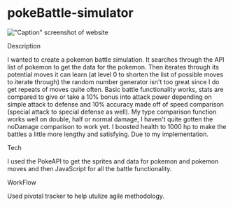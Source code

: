 # pokeBattle-simulator

!["Caption"](https://raw.githubusercontent.com/jstafford1992/pokeBattle-simulator/master/screenshot.png)
screenshot of website

Description

I wanted to create a pokemon battle simulation. It searches through the API list of pokemon to get the data for the pokemon. Then iterates through its potential moves it can learn (at level 0 to shorten the list of possible moves to iterate through) the random number generator isn't too great since I do get repeats of moves quite often. Basic battle functionality works, stats are compared to give or take a 10% bonus into attack power depending on simple attack to defense and 10% accuracy made off of speed comparison (special attack to special defense as well). My type comparison function works well on double, half or normal damage, I haven't quite gotten the noDamage comparison to work yet. I boosted health to 1000 hp to make the battles a little more lengthy and satisfying. Due to my implementation.

Tech

I used the PokeAPI to get the sprites and data for pokemon and pokemon moves and then JavaScript for all the battle functionality.

WorkFlow

Used pivotal tracker to help utulize agile methodology. 
